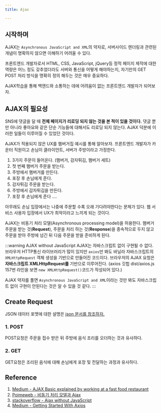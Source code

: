 ```yaml
---
title: Ajax

---
```

## 시작하며
AJAX는 `Asynchronous JavaScript and XML`의 약자로, 서버사이드 렌더링과 관련된 개념이 명확하지 않으면 이해하기 어려울 수 있다.

프론트엔드 개발자로서 HTML, CSS, JavaScript, jQuery등 정적 페이지 제작에 대한 역량은 어느 정도 갖추었더라도 서버와 통신을 어떻게 해야하는지, 자기만의 GET POST 처리 방식을 명확히 정의 해두는 것은 매우 중요하다. 

AJAX학습을 통해 백엔드와 소통하는 데에 어려움이 없는 프론트엔드 개발자가 되어보자.

## AJAX의 필요성
SNS에 댓글을 달 때 **전체 페이지가 리로딩 되지 않는 것을 본 적이 있을 것이다.** 댓글 뿐만 아니라 좋아요와 같은 단순 기능들에 대해서도 리로딩 되지 않는다. AJAX 덕분에 이러한 일들이 이루어질 수 있었던 것이다.

AJAX가 적용되지 않은 UX를 햄버거집 예시를 통해 알아보자. 프론트엔드 개발자가 카운터 직원이고 손님이 클라이언트, 서버가 주방이라고 가정한다.
1. 3가지 주문이 들어온다. (햄버거, 감자튀김, 햄버거 세트)
2. 첫 번째 햄버거 주문을 받는다. 
3. 주방에서 햄버거를 만든다.
4. 포장 후 손님에게 준다.
5. 감자튀김 주문을 받는다. 
6. 주방에서 감자튀김을 만든다.
7. 포장 후 손님에게 준다 ....

아무래도 손님 입장에서는 나중에 주문할 수록 오래 기다려야한다는 문제가 있다. 웹 서비스 사용자 입장에서 UX가 최악이라고 느끼게 되는 것이다.

AJAX는 비동기 처리 모델(Asynchronous processing model)을 허용한다. 햄버거 주문을 받는 것(**Request**), 주문을 처리 하는 것(**Response**)을 종속적으로 두지 않고 주문을 받아 주방에 넘긴 뒤 다음 주문을 받을 준비하게 된다. 

:::warning AJAX without JavaScript
AJAX는 자바스크립트 없이 구현될 수 없다. 브라우저 HTTP통신 라이브러리가 많이 있지만 `axios`만 봐도 바닐라 자바스크립트의 `XMLHttpRequest` 객체 생성을 기반으로 만들어진 코드이다. 브라우저의 AJAX 요청은 **자바스크립트 XMLHttpRequest를** 기반으로 이루어진다. (axios 깃헙 dist/axios.js 157번 라인을 보면 `new XMLHttpRequest()`코드가 작성되어 있다.)

AJAX 약자를 풀면 `Asynchronous JavaScript and XML`이라는 것만 봐도 자바스크립트 없이 구현이 안된다는 것은 알 수 있을 것 같다.
:::




## Create Request
JSON 데이터 포맷에 대한 설명은 [json 문서를 참조하자.](./json.md)


### 1. POST
POST요청은 주문을 접수 받은 뒤 주방에 음식 조리를 오더하는 것과 유사하다.


### 2. GET
GET요청은 조리된 음식에 대해 손님에게 포장 및 전달하는 과정과 유사하다.




## Reference 
1. [Medium - AJAX Basic explained by working at a fast food restaurant](https://medium.com/free-code-camp/ajax-basics-explained-by-working-at-a-fast-food-restaurant-88d95f5fcb7a)
2. [Poimeweb - 비동기 처리 모델과 Ajax](https://poiemaweb.com/js-ajax)
3. [stackoverflow - Ajax without JavaScript](https://stackoverflow.com/q/2386602)
4. [Medium - Getting Started With Axios](https://medium.com/codingthesmartway-com-blog/getting-started-with-axios-166cb0035237)